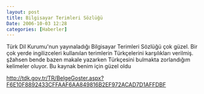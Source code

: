 ```yaml
---
layout: post
title: Bilgisayar Terimleri Sözlüğü
Date: 2006-10-03 12:28
categories: [Haberler]
---
```


Türk Dil Kurumu'nun yayınaladığı Bilgisayar Terimleri Sözlüğü çok
güzel. Bir çok yerde ingilizceleri kullanılan terimlerin Türkçelerini
karşılıkları verilmiş. şžahsen bende bazen makale yazarken Türkçesini
bulmakta zorlandığım kelimeler oluyor. Bu kaynak benim için güzel oldu

http://tdk.gov.tr/TR/BelgeGoster.aspx?F6E10F8892433CFFAAF6AA849816B2EF972ACAD7D1AFFDBF
